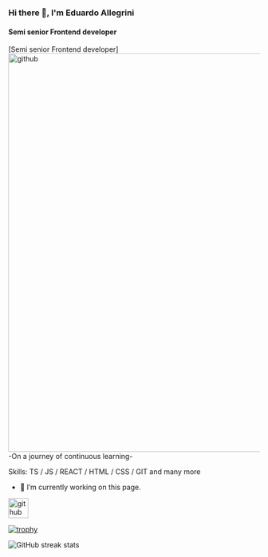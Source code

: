 ### Hi there 👋, I'm Eduardo Allegrini
#### Semi senior Frontend developer
[Semi senior Frontend developer]
[<img src='https://camo.githubusercontent.com/7de37139d0b4c1ce40865e799b446c0e963a3dd8fb68d239707237c40604fa3d/68747470733a2f2f63646e2e6472696262626c652e636f6d2f75736572732f3733303730332f73637265656e73686f74732f363538313234332f6176656e746f2e676966' alt='github' height='800' width='1500'>](https://github.com/EduardoAll)  
                   -On a journey of continuous learning-

Skills: TS / JS / REACT / HTML / CSS / GIT and many more

- 🔭 I’m currently working on this page. 


[<img src='https://cdn.jsdelivr.net/npm/simple-icons@3.0.1/icons/github.svg' alt='github' height='40'>](https://github.com/EduardoAll)  

[![trophy](https://github-profile-trophy.vercel.app/?username=EduardoAll)](https://github.com/ryo-ma/github-profile-trophy)


![GitHub streak stats](https://streak-stats.demolab.com/?user=EduardoAll)  
